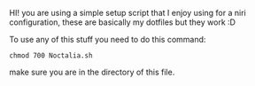 HI!
you are using a simple setup script that I enjoy using for a niri configuration, these are basically my dotfiles but they work :D

To use any of this stuff you need to do this command:

`chmod 700 Noctalia.sh`

make sure you are in the directory of this file.
